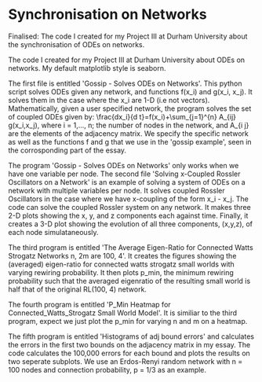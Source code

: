 # Synchronisation on Networks
Finalised: The code I created for my Project III at Durham University about the synchronisation of ODEs on networks.

The code I created for my Project III at Durham University about ODEs on networks. My default matplotlib style is seaborn.

The first file is entitled 'Gossip - Solves ODEs on Networks'. This python script solves ODEs given any network, and functions f(x_i) and g(x_i, x_j). It solves them in the case where the x_i are 1-D (i.e not vectors). Mathematically, given a user specified network, the program solves the set of coupled ODEs given by: \frac{dx_i}{d t}=f(x_i)+\sum_{j=1}^{n} A_{ij} g(x_i,x_j), where i = 1,..., n; the number of nodes in the network, and A_{i j} are the elements of the adjacency matrix. We specify the specific network as well as the functions f and g that we use in the 'gossip example', seen in the corrosponding part of the essay.

The program 'Gossip - Solves ODEs on Networks' only works when we have one variable per node. The second file 'Solving x-Coupled Rossler Oscillators on a Network' is an example of solving a system of ODEs on a network with multiple variables per node. It solves coupled Rossler Oscillators in the case where we have x-coupling of the form x_i - x_j. The code can solve the coupled Rossler system on any network. It makes three 2-D plots showing the x, y, and z components each against time. Finally, it creates a 3-D plot showing the evolution of all three components, (x,y,z), of each node simulataneously.

The third program is entitled 'The Average Eigen-Ratio for Connected Watts Strogatz Networks n, 2m are 100, 4'. It creates the figures showing the (averaged) eigen-ratio for connected watts strogatz small worlds with varying rewiring probability. It then plots p_min, the minimum rewiring probability such that the averaged eigenratio of the resulting small world is half that of the original RL(100, 4) network.  

The fourth program is entitled 'P_Min Heatmap for Connected_Watts_Strogatz Small World Model'. It is similiar to the third program, expect we just plot the p_min for varying n and m on a heatmap.

The fifth program is entitled 'Histograms of adj bound errors' and calculates the errors in the first two bounds on the adjacency matrix in my essay. The code calculates the 100,000 errors for each bound and plots the results on two seperate subplots. We use an Erdos-Renyi random network with n = 100 nodes and connection probability, p = 1/3 as an example.  


